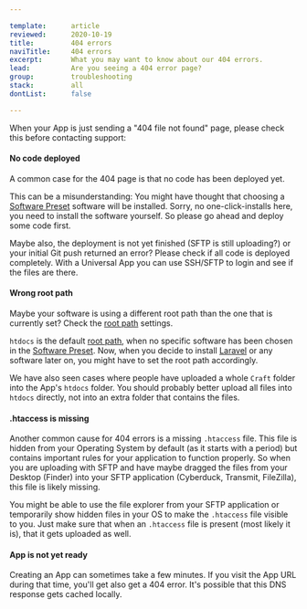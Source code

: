 ```yaml
---

template:      article
reviewed:      2020-10-19
title:         404 errors
naviTitle:     404 errors
excerpt:       What you may want to know about our 404 errors.
lead:          Are you seeing a 404 error page? 
group:         troubleshooting
stack:         all
dontList:      false

---
```


When your App is just sending a "404 file not found" page, please check this before contacting support:

#### No code deployed

A common case for the 404 page is that no code has been deployed yet. 

This can be a misunderstanding: You might have thought that choosing a [Software Preset](#toc-software-prest) software will be installed. Sorry, no one-click-installs here, you need to install the software yourself. So please go ahead and deploy some code first.

Maybe also, the deployment is not yet finished (SFTP is still uploading?) or your initial Git push returned an error? Please check if all code is deployed completely. With a Universal App you can use SSH/SFTP to login and see if the files are there.


#### Wrong root path

Maybe your software is using a different root path than the one that is currently set? Check the [root path](#toc-root-path) settings.

`htdocs` is the default [root path](#toc-root-path), when no specific software has been chosen in the [Software Preset](#toc-software-preset). Now, when you decide to install [Laravel](install-laravel) or any software later on, you might have to set the root path accordingly.

We have also seen cases where people have uploaded a whole `Craft` folder into the App's `htdocs` folder. You should probably better upload all files into `htdocs` directly, not into an extra folder that contains the files.


#### .htaccess is missing

Another common cause for 404 errors is a missing `.htaccess` file. This file is hidden from your Operating System by default (as it starts with a period) but contains important rules for your application to function properly.
So when you are uploading with SFTP and have maybe dragged the files from your Desktop (Finder) into your SFTP application (Cyberduck, Transmit, FileZilla), this file is likely missing. 

You might be able to use the file explorer from your SFTP application or temporarily show hidden files in your OS to make the `.htaccess` file visible to you. Just make sure that when an `.htaccess` file is present (most likely it is), that it gets uploaded as well.


#### App is not yet ready

Creating an App can sometimes take a few minutes. If you visit the App URL during that time, you'll get also get a 404 error. It's possible that this DNS response gets cached locally. 